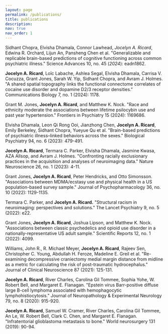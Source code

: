 ```yaml
---
layout: page
permalink: /publications/
title: publications
description: 
nav: true
nav_order: 1
---
```


Sidhant Chopra, Elvisha Dhamala, Connor Lawhead, *Jocelyn A. Ricard*, Edwina R. Orchard, Lijun An, Pansheng Chen et al. "Generalizable and replicable brain-based predictions of cognitive functioning across common psychiatric illness." Science Advances 10, no. 45 (*2024*): eadn1862.

**Jocelyn A. Ricard**, Loïc Labache, Ashlea Segal, Elvisha Dhamala, Carrisa V. Cocuzza, Grant Jones, Sarah W. Yip, Sidhant Chopra, and Avram J. Holmes. "A shared spatial topography links the functional connectome correlates of cocaine use disorder and dopamine D2/3 receptor densities." Communications Biology 7, no. 1 (2024): 1178.

Grant M. Jones, **Jocelyn A. Ricard**, and Matthew K. Nock. "Race and ethnicity moderate the associations between lifetime psilocybin use and past year hypertension." Frontiers in Psychiatry 15 (2024): 1169686.

Elvisha Dhamala, Leon Qi Rong Ooi, Jianzhong Chen, **Jocelyn A. Ricard**, Emily Berkeley, Sidhant Chopra, Yueyue Qu et al. "Brain-based predictions of psychiatric illness–linked behaviors across the sexes." Biological Psychiatry 94, no. 6 (2023): 479-491.

**Jocelyn A. Ricard**, Termara C. Parker, Elvisha Dhamala, Jasmine Kwasa, AZA Allsop, and Avram J. Holmes. "Confronting racially exclusionary practices in the acquisition and analyses of neuroimaging data." Nature Neuroscience 26, no. 1 (2023): 4-11.

Grant Jones, **Jocelyn A. Ricard**, Peter Hendricks, and Otto Simonsson. "Associations between MDMA/ecstasy use and physical health in a US population-based survey sample." Journal of Psychopharmacology 36, no. 10 (2022): 1129-1135.

Termara C. Parker, and **Jocelyn A. Ricard.** "Structural racism in neuroimaging: perspectives and solutions." The Lancet Psychiatry 9, no. 5 (2022): e22.

Grant Jones, **Jocelyn A. Ricard**, Joshua Lipson, and Matthew K. Nock. "Associations between classic psychedelics and opioid use disorder in a nationally-representative US adult sample." Scientific Reports 12, no. 1 (2022): 4099.

Williams, John R., R. Michael Meyer, **Jocelyn A. Ricard**, Rajeev Sen, Christopher C. Young, Abdullah H. Feroze, Madeline E. Greil et al. "Re-examining decompressive craniectomy medial margin distance from midline as a metric for calculating the risk of post-traumatic hydrocephalus." Journal of Clinical Neuroscience 87 (2021): 125-131.

**Jocelyn A. Ricard**, River Charles, Carolina Gil Tommee, Sophia Yohe, W. Robert Bell, and Margaret E. Flanagan. "Epstein virus Barr-positive diffuse large B-cell lymphoma associated with hemophagocytic lymphohistiocytosis." Journal of Neuropathology & Experimental Neurology 79, no. 8 (2020): 915-920.

**Jocelyn A. Ricard**, Samuel W. Cramer, River Charles, Carolina Gil Tommee, An Le, W. Robert Bell, Clark C. Chen, and Margaret E. Flanagan. "Infratentorial glioblastoma metastasis to bone." World neurosurgery 131 (2019): 90-94.
